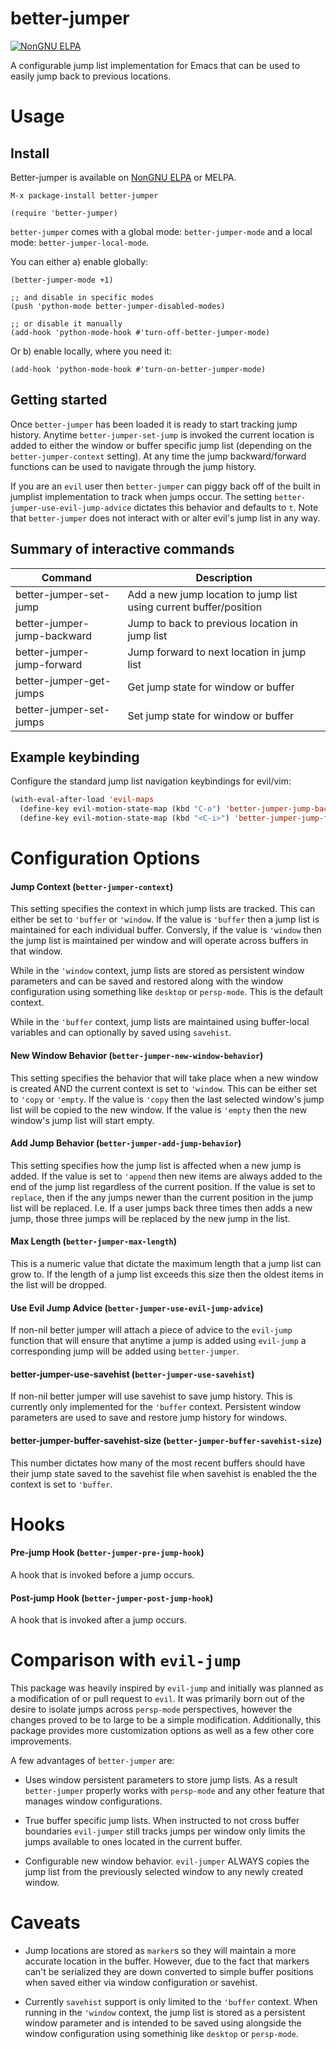 # better-jumper
[![NonGNU ELPA](https://elpa.nongnu.org/nongnu/better-jumper.svg)](https://elpa.nongnu.org/nongnu/better-jumper.html)

A configurable jump list implementation for Emacs that can be used to easily
jump back to previous locations.


# Usage

## Install

Better-jumper is available on [NonGNU ELPA](https://elpa.nongnu.org/) or MELPA.

`M-x package-install better-jumper`

```emacs-lisp
(require 'better-jumper)
```

`better-jumper` comes with a global mode: `better-jumper-mode` and a local mode: `better-jumper-local-mode`.

You can either a) enable globally:

```elisp
(better-jumper-mode +1)

;; and disable in specific modes
(push 'python-mode better-jumper-disabled-modes)

;; or disable it manually
(add-hook 'python-mode-hook #'turn-off-better-jumper-mode)
```

Or b) enable locally, where you need it:

```elisp
(add-hook 'python-mode-hook #'turn-on-better-jumper-mode)
```

## Getting started

Once `better-jumper` has been loaded it is ready to start tracking jump history.
Anytime `better-jumper-set-jump` is invoked the current location is added to
either the window or buffer specific jump list (depending on the
`better-jumper-context` setting). At any time the jump backward/forward
functions can be used to navigate through the jump history.

If you are an `evil` user then `better-jumper` can piggy back off of the built
in jumplist implementation to track when jumps occur. The setting
`better-jumper-use-evil-jump-advice` dictates this behavior and defaults to `t`.
Note that `better-jumper` does not interact with or alter evil's jump list in
any way.

## Summary of interactive commands

| Command                     | Description                                                         |
|--------------------------   |---------------------------------------------------------------------|
| better-jumper-set-jump      | Add a new jump location to jump list using current buffer/position  |
| better-jumper-jump-backward | Jump to back to previous location in jump list                      |
| better-jumper-jump-forward  | Jump forward to next location in jump list                          |
| better-jumper-get-jumps     | Get jump state for window or buffer                                 |
| better-jumper-set-jumps     | Set jump state for window or buffer                                 |

## Example keybinding

Configure the standard jump list navigation keybindings for evil/vim:

```lisp
(with-eval-after-load 'evil-maps
  (define-key evil-motion-state-map (kbd "C-o") 'better-jumper-jump-backward)
  (define-key evil-motion-state-map (kbd "<C-i>") 'better-jumper-jump-forward))
```

# Configuration Options

#### Jump Context (`better-jumper-context`)

This setting specifies the context in which jump lists are tracked. This can
either be set to `'buffer` or `'window`. If the value is `'buffer` then a jump
list is maintained for each individual buffer. Conversly, if the value is
`'window` then the jump list is maintained per window and will operate across
buffers in that window.

While in the `'window` context, jump lists are stored as persistent window
parameters and can be saved and restored along with the window configuration
using something like `desktop` or `persp-mode`. This is the default context.

While in the `'buffer` context, jump lists are maintained using buffer-local
variables and can optionally by saved using `savehist`.

#### New Window Behavior (`better-jumper-new-window-behavior`)

This setting specifies the behavior that will take place when a new window is
created AND the current context is set to `'window`. This can be either set to
`'copy` or `'empty`. If the value is `'copy` then the last selected window's
jump list will be copied to the new window. If the value is `'empty` then the
new window's jump list will start empty.

#### Add Jump Behavior (`better-jumper-add-jump-behavior`)

This setting specifies how the jump list is affected when a new jump is added.
If the value is set to `'append` then new items are always added to the end
of the jump list regardless of the current position. If the value is set to
`replace`, then if the any jumps newer than the current position in the jump
list will be replaced. I.e. If a user jumps back three times then adds a new
jump, those three jumps will be replaced by the new jump in the list.

#### Max Length  (`better-jumper-max-length`)

This is a numeric value that dictate the maximum length that a jump list can
grow to. If the length of a jump list exceeds this size then the oldest items in
the list will be dropped.

#### Use Evil Jump Advice (`better-jumper-use-evil-jump-advice`)

If non-nil better jumper will attach a piece of advice to the `evil-jump`
function that will ensure that anytime a jump is added using `evil-jump` a
corresponding jump will be added using `better-jumper`.

#### better-jumper-use-savehist (`better-jumper-use-savehist`)

If non-nil better jumper will use savehist to save jump history. This is
currently only implemented for the `'buffer` context. Persistent window
parameters are used to save and restore jump history for windows.

#### better-jumper-buffer-savehist-size (`better-jumper-buffer-savehist-size`)

This number dictates how many of the most recent buffers should have their jump
state saved to the savehist file when savehist is enabled the the context is set
to `'buffer`.

# Hooks

#### Pre-jump Hook (`better-jumper-pre-jump-hook`)

A hook that is invoked before a jump occurs.

#### Post-jump Hook (`better-jumper-post-jump-hook`)

A hook that is invoked after a jump occurs.

# Comparison with `evil-jump`

This package was heavily inspired by `evil-jump` and initially was planned as a
modification of or pull request to `evil`. It was primarily born out of the
desire to isolate jumps across `persp-mode` perspectives, however the changes
proved to be to large to be a simple modification. Additionally, this package
provides more customization options as well as a few other core improvements.

A few advantages of `better-jumper` are:

* Uses window persistent parameters to store jump lists. As a result
  `better-jumper` properly works with `persp-mode` and any other feature that
  manages window configurations.

* True buffer specific jump lists. When instructed to not cross buffer
  boundaries `evil-jumper` still tracks jumps per window only limits the jumps
  available to ones located in the current buffer.
  
* Configurable new window behavior. `evil-jumper` ALWAYS copies the jump list
  from the previously selected window to any newly created window.

# Caveats

* Jump locations are stored as `marker`s so they will maintain a more accurate
  location in the buffer. However, due to the fact that markers can't be
  serialized they are down converted to simple buffer positions when saved
  either via window configuration or savehist.
  
* Currently `savehist` support is only limited to the `'buffer` context. When
  running in the `'window` context, the jump list is stored as a persistent
  window parameter and is intended to be saved using alongside the window
  configuration using somethinig like `desktop` or `persp-mode`.

